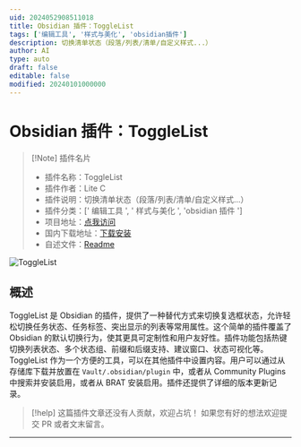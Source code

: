 ```yaml
---
uid: 2024052908511018
title: Obsidian 插件：ToggleList
tags: ['编辑工具', '样式与美化', 'obsidian插件']
description: 切换清单状态（段落/列表/清单/自定义样式...）
author: AI
type: auto
draft: false
editable: false
modified: 20240101000000
---
```


# Obsidian 插件：ToggleList

> [!Note] 插件名片
> - 插件名称：ToggleList
> - 插件作者：Lite C
> - 插件说明：切换清单状态（段落/列表/清单/自定义样式...）
> - 插件分类：[' 编辑工具 ', ' 样式与美化 ', 'obsidian 插件 ']
> - 项目地址：[点我访问](https://github.com/thingnotok/obsidian-toggle-list)
> - 国内下载地址：[下载安装](https://pkmer.cn/products/plugin/pluginMarket/?obsidian-toggle-list)
> - 自述文件：[Readme](https://ghproxy.net/https://raw.githubusercontent.com/thingnotok/obsidian-toggle-list/master/README.md)

![ToggleList](https://cdn.pkmer.cn/covers/obsidian-toggle-list.png!pkmer)

## 概述

ToggleList 是 Obsidian 的插件，提供了一种替代方式来切换复选框状态，允许轻松切换任务状态、任务标签、突出显示的列表等常用属性。这个简单的插件覆盖了 Obsidian 的默认切换行为，使其更具可定制性和用户友好性。插件功能包括热键切换列表状态、多个状态组、前缀和后缀支持、建议窗口、状态可视化等。ToggleList 作为一个方便的工具，可以在其他插件中设置内容。用户可以通过从存储库下载并放置在 `Vault/.obsidian/plugin` 中，或者从 Community Plugins 中搜索并安装启用，或者从 BRAT 安装启用。插件还提供了详细的版本更新记录。

> [!help]
> 这篇插件文章还没有人贡献，欢迎占坑！
> 如果您有好的想法欢迎提交 PR 或者文末留言。

---



